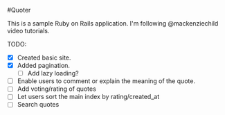 
#Quoter

This is a sample Ruby on Rails application. I'm following @mackenziechild video tutorials.

TODO:
- [x] Created basic site.
- [x] Added pagination.
  - [ ] Add lazy loading?
- [ ] Enable users to comment or explain the meaning of the quote.
- [ ] Add voting/rating of quotes
- [ ] Let users sort the main index by rating/created_at
- [ ] Search quotes
